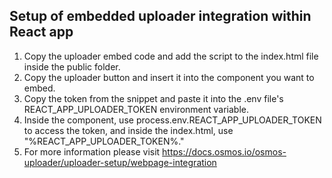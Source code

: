 ## Setup of embedded uploader integration within React app 

1. Copy the uploader embed code and add the script to the index.html file inside the public folder.
2. Copy the uploader button and insert it into the component you want to embed.
3. Copy the token from the snippet and paste it into the .env file's REACT_APP_UPLOADER_TOKEN environment variable.
4. Inside the component, use process.env.REACT_APP_UPLOADER_TOKEN to access the token, and inside the index.html, use "%REACT_APP_UPLOADER_TOKEN%."
5. For more information please visit https://docs.osmos.io/osmos-uploader/uploader-setup/webpage-integration
